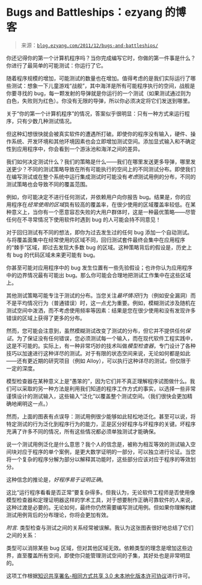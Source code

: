 <!--yml

category: 未分类

date: 2024-07-01 18:17:38

-->

# Bugs and Battleships：ezyang 的博客

> 来源：[`blog.ezyang.com/2011/12/bugs-and-battleships/`](http://blog.ezyang.com/2011/12/bugs-and-battleships/)

你还记得你的第一个计算机程序吗？当你完成编写它时，你做的第一件事是什么？你进行了最简单的可能测试：你运行了它。

随着程序规模的增加，可能测试的数量也在增加。值得考虑的是我们实际运行了哪些测试：想象一下儿童游戏“战舰”，其中海洋是所有可能程序执行的空间，战舰是你要寻找的 bug，每一颗发射的导弹就是你运行的一个测试（如果测试通过则为白色，失败则为红色）。你没有无限的导弹，所以你必须决定将它们发送到哪里。

关于“你的第一个计算机程序”的情况，答案似乎很明显：只有一种方式来运行程序，只有少数几种测试情况。

但这种幻想很快就会被真实软件的遭遇所打破。即使你的程序没有输入，硬件、操作系统、开发环境和其他环境因素也会立即增加测试空间。添加显式输入和不确定性到应用程序中，你会看到一个游泳池和海洋之间的差异。

我们如何决定测试什么？我们的策略是什么——我们在哪里发送更多导弹，哪里发送更少？不同的测试策略导致在所有可能执行的空间上的不同测试分布。即使我们在编写测试或在整个系统中运行集成测试时可能没有*考虑*测试用例的分布，不同的测试策略也会导致不同的覆盖范围。

例如，你可能决定不进行任何测试，并依赖用户向你报告 bug。结果是，你的应用程序在*经常使用的区域*具有较高的覆盖率，在很少使用的区域覆盖率较低。在某种意义上，当你有一个愿意容忍失败的大用户群体时，这是一种最优策略——尽管任何在不寻常情况下使用软件时遇到 bug 的人可能会持不同意见！

对于回归测试有不同的想法，即你为过去发生过的任何 bug 添加一个自动测试。与将覆盖面集中在经常使用的区域不同，回归测试套件最终会集中在应用程序的“棘手”区域，即过去发现大多数 bug 的区域。这种策略背后的假设是，历史上有 bug 的代码区域未来更可能有 bug。

你甚至可能对应用程序中的 bug 发生位置有一些先验假设；也许你认为应用程序中的边界情况最有可能出 bug。那么你可能会合理地把测试工作集中在这些区域上。

其他测试策略可能专注于测试的分布。当您关注*最坏情况*行为（例如安全漏洞）而不是平均情况行为（普通错误）时，这一点尤为重要。例如，模糊测试涉及随机在测试空间中泼洒，而不考虑使用频率等因素：结果是您在很少使用和没有发现许多错误的区域上获得了更多的分布。

然而，您可能会注意到，虽然模糊测试改变了测试的分布，但它并不提供任何*保证*。为了保证没有任何错误，您必须测试每一个输入，而在现代软件工程实践中，这是不可能的。实际上，有一种非常巧妙的技术叫做*模型检查器*，专门设计了各种技巧以加速进行这种详尽的测试。对于有限的状态空间来说，无论如何都是如此——还有更近期的研究项目（例如 Alloy），可以执行这种详尽的测试，但仅限于一定的深度。

模型检查器在某种意义上是“愚笨的”，因为它们并不真正理解程序试图做什么。我们可以采取的另一种方法是利用我们知道的程序工作方式的事实，以选择一些非常谨慎设计的测试输入，这些输入“泛化”以覆盖整个测试空间。（我们很快会更加精确地阐明这一点。）

然而，上面的图表有点误导：测试用例很少能够如此轻松地泛化。甚至可以说，将特定测试的行为泛化到程序行为的能力，正是区分好程序与坏程序的关键。坏程序充满了许多不同的情况，所有这些情况都必须单独测试才能确保。

说一个测试用例泛化是什么意思？我个人的信念是，被称为相互等效的测试输入空间块对应于程序的单个案例，是更大数学证明的一部分，可以独立进行论证。当您将一个复杂的程序分解为部分以解释其功能时，这些部分应该对应于程序的等效划分。

这种信念的推论是，*好程序易于证明正确*。

这比“运行程序看看是否正常”要复杂得多。但我认为，无论软件工程师是否使用像模型检查器和定理证明器这样的学术工具，对于想要制作正确可靠软件的人来说，这种过渡是必要的。无论如何，最终你仍然需要编写测试用例。但如果你理解构建测试用例背后的分布理论，你将会更加有效。

*附言.* 类型检查与测试之间的关系经常被误解。我认为这张图表很好地总结了它们之间的关系：

类型可以消除某些 bug 区域，但对其他区域无效。依赖类型的理念是增加这些边界，直至覆盖所有空间，即使你只能管理测试空间的子集，其好处也是非常明显的。

这项工作根据[知识共享署名-相同方式共享 3.0 未本地化版本许可协议](http://creativecommons.org/licenses/by-sa/3.0/)进行许可。
